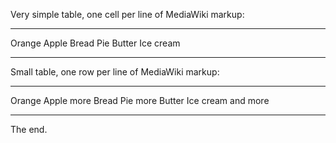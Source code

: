 Very simple table, one cell per line of MediaWiki markup:

  -------- -----------
  Orange   Apple
  Bread    Pie
  Butter   Ice cream
  -------- -----------

Small table, one row per line of MediaWiki markup:

  -------- ----------- ----------
  Orange   Apple       more
  Bread    Pie         more
  Butter   Ice cream   and more
  -------- ----------- ----------

The end.
